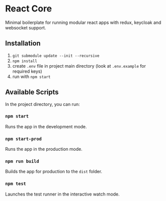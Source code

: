 # React Core

Minimal boilerplate for running modular react apps with redux, keycloak and websocket support.

## Installation
1. `git submodule update --init --recursive`
2. `npm install`
3. create `.env` file in project main directory (look at `.env.example` for required keys)
4. run with `npm start`

## Available Scripts

In the project directory, you can run:

### `npm start`

Runs the app in the development mode.

### `npm start-prod`

Runs the app in the production mode.

### `npm run build`

Builds the app for production to the `dist` folder.

### `npm test`

Launches the test runner in the interactive watch mode.
